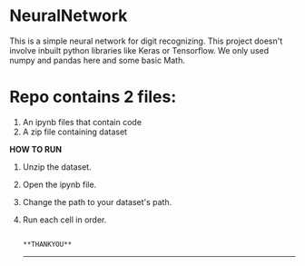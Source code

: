 # NeuralNetwork
This is a simple neural network for digit recognizing.
This project doesn't involve inbuilt python libraries like Keras or Tensorflow. 
We only used numpy and pandas here and some basic Math.


# Repo contains 2 files:
1. An ipynb files that contain code
2. A zip file containing dataset

**HOW TO RUN**

1. Unzip the dataset.
2. Open the ipynb file.
3.  Change the path to your dataset's path.
4.  Run each cell in order.

                                                                                        **THANKYOU**
    *******************************************************************************************************************************************************************************************************************
